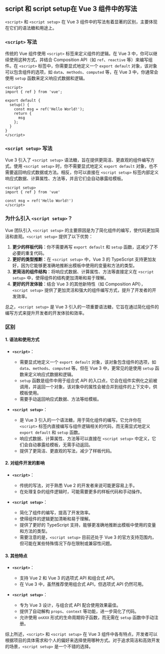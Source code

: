 ## script 和 script setup在 Vue 3 组件中的写法

`<script>` 和 `<script setup>` 在 Vue 3 组件中的写法有着显著的区别，主要体现在它们的语法糖和用途上。

### `<script>` 写法

传统的 Vue 组件使用 `<script>` 标签来定义组件的逻辑。在 Vue 3 中，你可以继续使用这种方式，并结合 Composition API（如 `ref`、`reactive` 等）来编写组件。在 `<script>` 标签中，你需要显式地定义一个 `export default` 对象，该对象可以包含组件的选项，如 `data`、`methods`、`computed` 等，在 Vue 3 中，你通常会使用 `setup` 函数来定义响应式数据和逻辑。

```vue
<script>
import { ref } from 'vue';

export default {
  setup() {
    const msg = ref('Hello World!');
    return {
      msg
    };
  }
}
</script>
```

### `<script setup>` 写法

Vue 3 引入了 `<script setup>` 语法糖，旨在提供更简洁、更直观的组件编写方式。使用 `<script setup>` 时，你不需要显式地定义 `export default` 对象，也不需要返回响应式数据或方法。相反，你可以直接在 `<script setup>` 标签内部定义响应式数据、计算属性、方法等，并且它们会自动暴露给模板。

```vue
<script setup>
import { ref } from 'vue'

const msg = ref('Hello World!')
</script>
```

### 为什么引入 `<script setup>`？

Vue 团队引入 `<script setup>` 的主要原因是为了简化组件的编写，使代码更加简洁和直观。`<script setup>` 提供了以下优势：

1. **更少的样板代码**：你不需要再写 `export default` 和 `setup` 函数，这减少了不必要的重复代码。
2. **更好的类型推断**：在 `<script setup>` 中，Vue 3 的 TypeScript 支持更加友好，因为它能够更准确地推断出模板中使用的变量和方法的类型。
3. **更简洁的组件结构**：将响应式数据、计算属性、方法等直接定义在 `<script setup>` 中，使得组件的结构更加清晰和易于理解。
4. **更好的开发体验**：结合 Vue 3 的其他新特性（如 Composition API），`<script setup>` 提供了更加灵活和强大的组件编写方式，提升了开发者的开发效率。

总之，`<script setup>` 是 Vue 3 引入的一项重要语法糖，它旨在通过简化组件的编写方式来提升开发者的开发体验和效率。

### 区别

#### 1. 语法和使用方式

* **`<script>`**：
  - 需要显式地定义一个 `export default` 对象，该对象包含组件的选项，如 `data`、`methods`、`computed` 等。但在 Vue 3 中，更常见的是使用 `setup` 函数来定义响应式数据和逻辑。
  - `setup` 函数是组件中用于组合式 API 的入口点，它会在组件实例化之前被调用，并返回一个对象，该对象中的属性会被合并到组件的上下文中，供模板使用。
  - 需要手动返回响应式数据、方法等给模板。

* **`<script setup>`**：
  - 是 Vue 3 引入的一个语法糖，用于简化组件的编写。它允许你在 `<script>` 标签内直接编写与组件逻辑相关的代码，而无需显式地定义 `export default` 和 `setup` 函数。
  - 响应式数据、计算属性、方法等可以直接在 `<script setup>` 中定义，它们会自动暴露给模板，无需手动返回。
  - 提供了更简洁、更直观的写法，减少了样板代码。

#### 2. 对组件开发的影响

* **`<script>`**：
  - 传统的写法，对于熟悉 Vue 2 的开发者来说可能更容易上手。
  - 在处理复杂的组件逻辑时，可能需要更多的样板代码和手动操作。

* **`<script setup>`**：
  - 简化了组件的编写，提高了开发效率。
  - 使得组件的逻辑更加清晰和易于理解。
  - 提供了更好的 TypeScript 支持，能够更准确地推断出模板中使用的变量和方法的类型。
  - 需要注意的是，`<script setup>` 目前还处于 Vue 3 的官方支持范围内，但可能在某些特殊情况下存在限制或兼容性问题。

#### 3. 其他特点

* **`<script>`**：
  - 支持 Vue 2 和 Vue 3 的选项式 API 和组合式 API。
  - 在 Vue 3 中，虽然推荐使用组合式 API，但选项式 API 仍然可用。

* **`<script setup>`**：
  - 专为 Vue 3 设计，与组合式 API 配合使用效果最佳。
  - 提供了自动解构 `props`、`context` 等功能，进一步简化了代码。
  - 允许使用 `onXXX` 形式的生命周期钩子函数，而无需在 `setup` 函数中手动注册。

综上所述，`<script>` 和 `<script setup>` 在 Vue 3 组件中各有特点，开发者可以根据项目的具体需求和个人的偏好来选择使用哪种方式。对于追求简洁和高效开发的场景，`<script setup>` 是一个不错的选择。